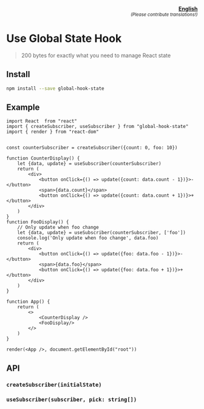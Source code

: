 ﻿<p align="right">
  <strong>
    <a href="README.md">English</a>
  </strong>
  <br/>
  <sup><em>(Please contribute translations!)</em></sup>
</p>

# Use Global State Hook

> 200 bytes for exactly what you need to manage React state


## Install

```sh
npm install --save global-hook-state
```

## Example

```tsx
import React  from "react"
import { createSubscriber, useSubscriber } from "global-hook-state"
import { render } from "react-dom"


const counterSubscriber = createSubscriber({count: 0, foo: 10})

function CounterDisplay() {
	let {data, update} = useSubscriber(counterSubscriber)
	return (
		<div>
			<button onClick={() => update({count: data.count - 1})}>-</button>
			<span>{data.count}</span>
			<button onClick={() => update({count: data.count + 1})}>+</button>
		</div>
	)
}
function FooDisplay() {
	// Only update when foo change
	let {data, update} = useSubscriber(counterSubscriber, ['foo'])
	console.log('Only update when foo change', data.foo)
	return (
		<div>
			<button onClick={() => update({foo: data.foo - 1})}>-</button>
			<span>{data.foo}</span>
			<button onClick={() => update({foo: data.foo + 1})}>+</button>
		</div>
	)
}

function App() {
	return (
		<>
			<CounterDisplay />
			<FooDisplay/>
		</>
	)
}

render(<App />, document.getElementById("root"))
```

## API

### `createSubscriber(initialState)`
### `useSubscriber(subscriber, pick: string[])`
